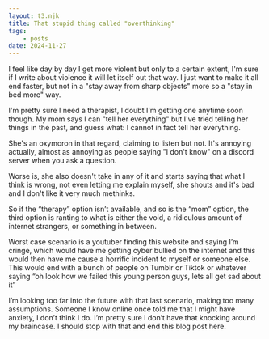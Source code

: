 ```yaml
---
layout: t3.njk
title: That stupid thing called "overthinking"
tags:
    - posts
date: 2024-11-27
---
```

I feel like day by day I get more violent but only to a certain extent, I'm sure if I write about violence it will let itself out that way. I just want to make it all end faster, but not in a "stay away from sharp objects" more so a "stay in bed more" way.

I'm pretty sure I need a therapist, I doubt I'm getting one anytime soon though. My mom says I can "tell her everything" but I've tried telling her things in the past, and guess what: I cannot in fact tell her everything.

She's an oxymoron in that regard, claiming to listen but not. It's annoying actually, almost as annoying as people saying "I don't know" on a discord server when you ask a question.

Worse is, she also doesn't take in any of it and starts saying that what I think is wrong, not even letting me explain myself, she shouts and it's bad and I don't like it very much methinks.

So if the “therapy” option isn’t available, and so is the “mom” option, the third option is ranting to what is either the void, a ridiculous amount of internet strangers, or something in between. 

Worst case scenario is a youtuber finding this website and saying I’m cringe, which would have me getting cyber bullied on the internet and this would then have me cause a horrific incident to myself or someone else. This would end with a bunch of people on Tumblr or Tiktok or whatever saying “oh look how we failed this young person guys, lets all get sad about it”

I’m looking too far into the future with that last scenario, making too many assumptions. Someone I know online once told me that I might have anxiety, I don’t think I do. I’m pretty sure I don’t have that knocking around my braincase. I should stop with that and end this blog post here.